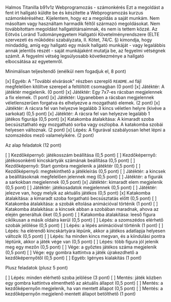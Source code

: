 Halmos Titanilla
b91v1z
Webprogramozás - számonkérés
Ezt a megoldást a fent írt hallgató küldte be és készítette a Webprogramozás kurzus számonkéréséhez.
Kijelentem, hogy ez a megoldás a saját munkám. Nem másoltam vagy használtam harmadik féltől 
származó megoldásokat. Nem továbbítottam megoldást hallgatótársaimnak, és nem is tettem közzé. 
Az Eötvös Loránd Tudományegyetem Hallgatói Követelményrendszere 
(ELTE szervezeti és működési szabályzata, II. Kötet, 74/C. §) kimondja, hogy mindaddig, 
amíg egy hallgató egy másik hallgató munkáját - vagy legalábbis annak jelentős részét - 
saját munkájaként mutatja be, az fegyelmi vétségnek számít. 
A fegyelmi vétség legsúlyosabb következménye a hallgató elbocsátása az egyetemről.

Minimálisan teljesítendő (enélkül nem fogadjuk el, 8 pont)

[x] Egyéb: A "További elvárások" részben szereplő `README.md` fájl megfelelően kitöltve szerepel a feltöltött csomagban (0 pont)
[x] Játéktér: A játéktér megjelenik. (0 pont)
[x] Játéktér: Egy 7x7-es rácsban megjelennek a fix elemek. (1 pont)
[x] Játéktér: Ugyanebben a rácsban megjelennek véletlenszerűen forgatva és elhelyezve a mozgatható elemek. (2 pont)
[x] Játéktér: A rácsra fel van helyezve legalább 3 kincs véletlen helyre (kivéve a sarkokat) (0,5 pont)
[x] Játéktér: A rácsra fel van helyezve legalább 1 játékos figurája (0,5 pont)
[x] Katakomba átalakítása: A kimaradt szoba becsúsztatható egy mozgatható sorba vagy oszlopba. A katakomba szobái helyesen változnak. (2 pont)
[x] Lépés: A figurával szabályosan lehet lépni a szomszédos mező valamelyikére. (2 pont)

Az alap feladatok (12 pont)

[ ] Kezdőképernyő: játékosszám beállítása (0,5 pont)
[ ] Kezdőképernyő: játékosonkénti kincskártyák számának beállítása (0,5 pont)
[ ] Kezdőképernyő: Start gombra megjelenik a játéktér (0,5 pont)
[ ] Kezdőképernyő: megtekinthető a játékleírás (0,5 pont)
[ ] Játéktér: a kincsek a beállításoknak megfelelően jelennek meg (0,5 pont)
[ ] Játéktér: a figurák a sarkokban megjelennek (0,5 pont)
[x] Játéktér: kimaradt elem megjelenik (0,5 pont)
[ ] Játéktér: játékosadatok megjelennek (0,5 pont)
[ ] Játéktér: jelezve van, hogy melyik az aktuális játékos (0,5 pont)
[x] Katakomba átalakítása: a kimaradt szoba forgatható becsúsztatás előtt (0,5 pont)
[ ] Katakomba átalakítása: a szobák eltolása animációval történik (1 pont)
[ ] Katakomba átalakítása: a kincsek abban a szobában maradnak, ahova az elején generáltuk őket (0,5 pont)
[ ] Katakomba átalakítása: leeső figura ciklikusan a másik oldalra kerül (0,5 pont)
[ ] Lépés: a szomszédos elérhető szobák jelölése (0,5 pont)
[ ] Lépés: a lépés animációval történik (1 pont)
[ ] Lépés: ha elérendő kincskártyára lépünk, akkor a játékos adatlapja helyesen változik (0,5 pont)
[ ] Lépés: ha minden kincs megvan, és a kiindulási pontra léptünk, akkor a játék vége van (0,5 pont)
[ ] Lépés: több figura jól jelenik meg egy mezőn (0,5 pont)
[ ] Vége: a győztes játékos száma megjelenik (0,5 pont)
[ ] Vége: egy gombra kattintva a játék újrakezdhető a kezdőképernyőtől (0,5 pont)
[ ] Egyéb: Igényes kialakítás (1 pont)

Plusz feladatok (plusz 5 pont)

[ ] Lépés: minden elérhető szoba jelölése (3 pont)
[ ] Mentés: játék közben egy gombra kattintva elmenthető az aktuális állapot (0,5 pont)
[ ] Mentés: a kezdőképernyőn megjelenik, ha van mentett állapot (0,5 pont)
[ ] Mentés: a kezdőképernyőn megjelenő mentett állapot betölthető (1 pont)